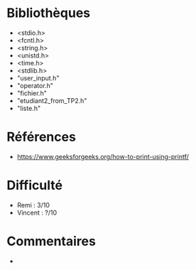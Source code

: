# Bibliothèques
* <stdio.h>
* <fcntl.h>
* <string.h>
* <unistd.h>
* <time.h>
* <stdlib.h>
* "user_input.h"
* "operator.h"
* "fichier.h"
* "etudiant2_from_TP2.h"
* "liste.h"

# Références
* https://www.geeksforgeeks.org/how-to-print-using-printf/

# Difficulté
* Remi : 3/10
* Vincent : ?/10

# Commentaires
*  
